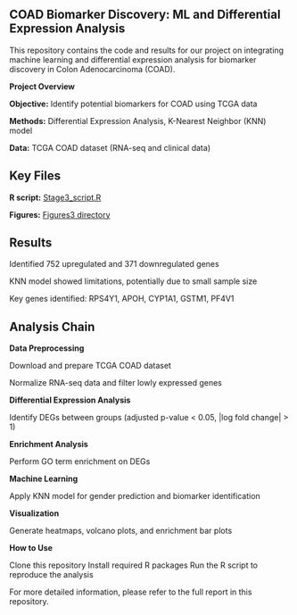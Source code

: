 ## COAD Biomarker Discovery: ML and Differential Expression Analysis
This repository contains the code and results for our project on integrating machine learning and differential expression analysis for biomarker discovery in Colon Adenocarcinoma (COAD).

**Project Overview**

**Objective:** Identify potential biomarkers for COAD using TCGA data

**Methods:** Differential Expression Analysis, K-Nearest Neighbor (KNN) model

**Data:** TCGA COAD dataset (RNA-seq and clinical data)

## Key Files

**R script:** [Stage3_script.R](https://github.com/MercyOFrancis/hackbio-cancer-internship/blob/main/Stage%203/Code/stage3_script.R)

**Figures:** [Figures3 directory](https://github.com/MercyOFrancis/hackbio-cancer-internship/tree/a374ccce1e603791a8c4cab8ccc2a9d7e8a2c42f/Stage%203/Figures%20%26%20Visualization)


## Results

Identified 752 upregulated and 371 downregulated genes

KNN model showed limitations, potentially due to small sample size

Key genes identified: RPS4Y1, APOH, CYP1A1, GSTM1, PF4V1

## Analysis Chain

**Data Preprocessing**

Download and prepare TCGA COAD dataset

Normalize RNA-seq data and filter lowly expressed genes


**Differential Expression Analysis**

Identify DEGs between groups (adjusted p-value < 0.05, |log fold change| > 1)


**Enrichment Analysis**

Perform GO term enrichment on DEGs


**Machine Learning**

Apply KNN model for gender prediction and biomarker identification


**Visualization**

Generate heatmaps, volcano plots, and enrichment bar plots



**How to Use**

Clone this repository
Install required R packages
Run the R script to reproduce the analysis

For more detailed information, please refer to the full report in this repository.
